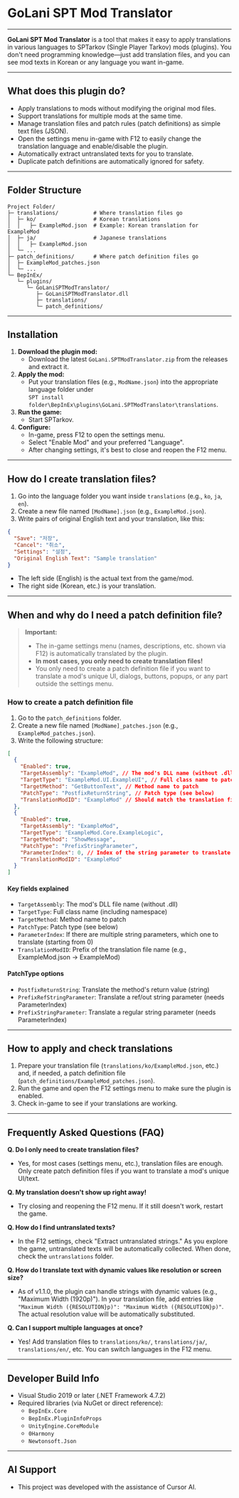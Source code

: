 # GoLani SPT Mod Translator

---

**GoLani SPT Mod Translator** is a tool that makes it easy to apply translations in various languages to SPTarkov (Single Player Tarkov) mods (plugins). You don't need programming knowledge—just add translation files, and you can see mod texts in Korean or any language you want in-game.

---

## What does this plugin do?

- Apply translations to mods without modifying the original mod files.
- Support translations for multiple mods at the same time.
- Manage translation files and patch rules (patch definitions) as simple text files (JSON).
- Open the settings menu in-game with F12 to easily change the translation language and enable/disable the plugin.
- Automatically extract untranslated texts for you to translate.
- Duplicate patch definitions are automatically ignored for safety.

---

## Folder Structure

```
Project Folder/
├─ translations/           # Where translation files go
│  ├─ ko/                  # Korean translations
│  │   ├─ ExampleMod.json  # Example: Korean translation for ExampleMod
│  ├─ ja/                  # Japanese translations
│  │   ├─ ExampleMod.json
│  └─ ...
├─ patch_definitions/      # Where patch definition files go
│  ├─ ExampleMod_patches.json
│  └─ ...
└─ BepInEx/
   └─ plugins/
      └─ GoLaniSPTModTranslator/
         ├─ GoLaniSPTModTranslator.dll
         ├─ translations/
         └─ patch_definitions/
```

---

## Installation

1. **Download the plugin mod:**
   - Download the latest `GoLani.SPTModTranslator.zip` from the releases and extract it.
2. **Apply the mod:**
   - Put your translation files (e.g., `ModName.json`) into the appropriate language folder under  
     `SPT install folder\BepInEx\plugins\GoLani.SPTModTranslator\translations`.
3. **Run the game:**
   - Start SPTarkov.
4. **Configure:**
   - In-game, press F12 to open the settings menu.
   - Select "Enable Mod" and your preferred "Language".
   - After changing settings, it's best to close and reopen the F12 menu.

---

## How do I create translation files?

1. Go into the language folder you want inside `translations` (e.g., `ko`, `ja`, `en`).
2. Create a new file named `[ModName].json` (e.g., `ExampleMod.json`).
3. Write pairs of original English text and your translation, like this:

```json
{
  "Save": "저장",
  "Cancel": "취소",
  "Settings": "설정",
  "Original English Text": "Sample translation"
}
```
- The left side (English) is the actual text from the game/mod.
- The right side (Korean, etc.) is your translation.

---

## When and why do I need a patch definition file?

> **Important:**
> - The in-game settings menu (names, descriptions, etc. shown via F12) is automatically translated by the plugin.
> - **In most cases, you only need to create translation files!**
> - You only need to create a patch definition file if you want to translate a mod's unique UI, dialogs, buttons, popups, or any part outside the settings menu.

### How to create a patch definition file

1. Go to the `patch_definitions` folder.
2. Create a new file named `[ModName]_patches.json` (e.g., `ExampleMod_patches.json`).
3. Write the following structure:

```json
[
  {
    "Enabled": true,
    "TargetAssembly": "ExampleMod", // The mod's DLL name (without .dll)
    "TargetType": "ExampleMod.UI.ExampleUI", // Full class name to patch
    "TargetMethod": "GetButtonText", // Method name to patch
    "PatchType": "PostfixReturnString", // Patch type (see below)
    "TranslationModID": "ExampleMod" // Should match the translation file name prefix
  },
  {
    "Enabled": true,
    "TargetAssembly": "ExampleMod",
    "TargetType": "ExampleMod.Core.ExampleLogic",
    "TargetMethod": "ShowMessage",
    "PatchType": "PrefixStringParameter",
    "ParameterIndex": 0, // Index of the string parameter to translate (starting from 0)
    "TranslationModID": "ExampleMod"
  }
]
```

#### Key fields explained
- `TargetAssembly`: The mod's DLL file name (without .dll)
- `TargetType`: Full class name (including namespace)
- `TargetMethod`: Method name to patch
- `PatchType`: Patch type (see below)
- `ParameterIndex`: If there are multiple string parameters, which one to translate (starting from 0)
- `TranslationModID`: Prefix of the translation file name (e.g., ExampleMod.json → ExampleMod)

#### PatchType options
- `PostfixReturnString`: Translate the method's return value (string)
- `PrefixRefStringParameter`: Translate a ref/out string parameter (needs ParameterIndex)
- `PrefixStringParameter`: Translate a regular string parameter (needs ParameterIndex)

---

## How to apply and check translations

1. Prepare your translation file (`translations/ko/ExampleMod.json`, etc.) and, if needed, a patch definition file (`patch_definitions/ExampleMod_patches.json`).
2. Run the game and open the F12 settings menu to make sure the plugin is enabled.
3. Check in-game to see if your translations are working.

---

## Frequently Asked Questions (FAQ)

**Q. Do I only need to create translation files?**
- Yes, for most cases (settings menu, etc.), translation files are enough. Only create patch definition files if you want to translate a mod's unique UI/text.

**Q. My translation doesn't show up right away!**
- Try closing and reopening the F12 menu. If it still doesn't work, restart the game.

**Q. How do I find untranslated texts?**
- In the F12 settings, check "Extract untranslated strings." As you explore the game, untranslated texts will be automatically collected. When done, check the `untranslations` folder.

**Q. How do I translate text with dynamic values like resolution or screen size?**
- As of v1.1.0, the plugin can handle strings with dynamic values (e.g., "Maximum Width (1920p)"). In your translation file, add entries like `"Maximum Width ({RESOLUTION}p)": "Maximum Width ({RESOLUTION}p)"`. The actual resolution value will be automatically substituted.

**Q. Can I support multiple languages at once?**
- Yes! Add translation files to `translations/ko/`, `translations/ja/`, `translations/en/`, etc. You can switch languages in the F12 menu.

---

## Developer Build Info

- Visual Studio 2019 or later (.NET Framework 4.7.2)
- Required libraries (via NuGet or direct reference):
    - `BepInEx.Core`
    - `BepInEx.PluginInfoProps`
    - `UnityEngine.CoreModule`
    - `0Harmony`
    - `Newtonsoft.Json`

--- 

## AI Support
- This project was developed with the assistance of Cursor AI.